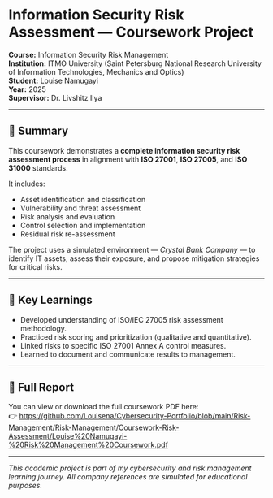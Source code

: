 # Information Security Risk Assessment — Coursework Project

**Course:** Information Security Risk Management  
**Institution:** ITMO University (Saint Petersburg National Research University of Information Technologies, Mechanics and Optics)  
**Student:** Louise Namugayi  
**Year:** 2025  
**Supervisor:** Dr. Livshitz Ilya  

---

## 🧩 Summary
This coursework demonstrates a **complete information security risk assessment process** in alignment with **ISO 27001**, **ISO 27005**, and **ISO 31000** standards.

It includes:
- Asset identification and classification  
- Vulnerability and threat assessment  
- Risk analysis and evaluation  
- Control selection and implementation  
- Residual risk re-assessment  

The project uses a simulated environment — *Crystal Bank Company* — to identify IT assets, assess their exposure, and propose mitigation strategies for critical risks.

---

## 🧠 Key Learnings
- Developed understanding of ISO/IEC 27005 risk assessment methodology.  
- Practiced risk scoring and prioritization (qualitative and quantitative).  
- Linked risks to specific ISO 27001 Annex A control measures.  
- Learned to document and communicate results to management.

---

## 📄 Full Report
You can view or download the full coursework PDF here:  
👉 https://github.com/Louisena/Cybersecurity-Portfolio/blob/main/Risk-Management/Risk-Management/Coursework-Risk-Assessment/Louise%20Namugayi-%20Risk%20Management%20Coursework.pdf

---

*This academic project is part of my cybersecurity and risk management learning journey. All company references are simulated for educational purposes.*
